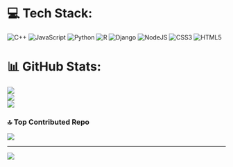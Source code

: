 
# 💻 Tech Stack:
![C++](https://img.shields.io/badge/c++-%2300599C.svg?style=flat&logo=c%2B%2B&logoColor=white) ![JavaScript](https://img.shields.io/badge/javascript-%23323330.svg?style=flat&logo=javascript&logoColor=%23F7DF1E) ![Python](https://img.shields.io/badge/python-3670A0?style=flat&logo=python&logoColor=ffdd54) ![R](https://img.shields.io/badge/r-%23276DC3.svg?style=flat&logo=r&logoColor=white) ![Django](https://img.shields.io/badge/django-%23092E20.svg?style=flat&logo=django&logoColor=white) ![NodeJS](https://img.shields.io/badge/node.js-6DA55F?style=flat&logo=node.js&logoColor=white) ![CSS3](https://img.shields.io/badge/css3-%231572B6.svg?style=flat&logo=css3&logoColor=white) ![HTML5](https://img.shields.io/badge/html5-%23E34F26.svg?style=flat&logo=html5&logoColor=white)
# 📊 GitHub Stats:
![](https://github-readme-stats.vercel.app/api?username=YlmzZn&theme=chartreuse-dark&hide_border=true&include_all_commits=false&count_private=false)<br/>
![](https://nirzak-streak-stats.vercel.app/?user=YlmzZn&theme=chartreuse-dark&hide_border=true)<br/>
![](https://github-readme-stats.vercel.app/api/top-langs/?username=YlmzZn&theme=chartreuse-dark&hide_border=true&include_all_commits=false&count_private=false&layout=compact)

### 🔝 Top Contributed Repo
![](https://github-contributor-stats.vercel.app/api?username=YlmzZn&limit=5&theme=chartreuse-dark&combine_all_yearly_contributions=true)

---
[![](https://visitcount.itsvg.in/api?id=YlmzZn&icon=5&color=3)](https://visitcount.itsvg.in)

<!-- Proudly created with GPRM ( https://gprm.itsvg.in ) -->
